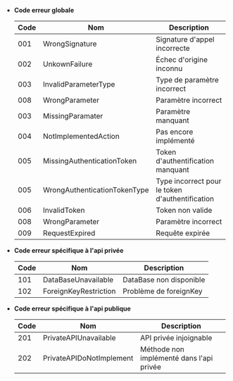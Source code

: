 - **Code erreur globale**

  | Code | Nom                          | Description                                     |
  | ---- | ---------------------------- | ----------------------------------------------- |
  | 001  | WrongSignature               | Signature d'appel incorrecte                    |
  | 002  | UnkownFailure                | Échec d'origine inconnu                         |
  | 003  | InvalidParameterType         | Type de paramètre incorrect                     |
  | 008  | WrongParameter               | Paramètre incorrect                             |
  | 003  | MissingParamater             | Paramètre  manquant                             |
  | 004  | NotImplementedAction         | Pas encore implémenté                           |
  | 005  | MissingAuthenticationToken   | Token d'authentification manquant               |
  | 005  | WrongAuthenticationTokenType | Type incorrect pour le token d'authentification |
  | 006  | InvalidToken                 | Token non valide                                |
  | 008  | WrongParameter               | Paramètre incorrect                             |
  | 009  | RequestExpired               | Requête expirée                                 |

- **Code erreur spécifique à l'api privée**

  | Code | Nom                   | Description             |
  | ---- | --------------------- | ----------------------- |
  | 101  | DataBaseUnavailable   | DataBase non disponible |
  | 102  | ForeignKeyRestriction | Problème de foreignKey  |

- **Code erreur spécifique à l'api publique**

  | Code | Nom                      | Description                              |
  | ---- | ------------------------ | ---------------------------------------- |
  | 201  | PrivateAPIUnavailable    | API privée injoignable                   |
  | 202  | PrivateAPIDoNotImplement | Méthode non implémenté dans l'api privée |
